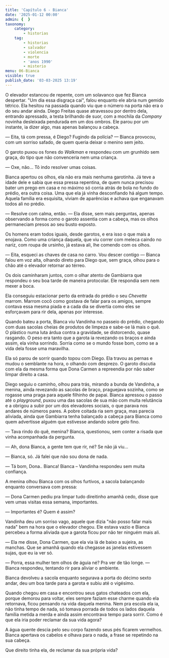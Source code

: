 ```yaml
---
title: 'Capítulo 6 - Bianca'
date: '2025-01-12 00:00'
admin: {  }
taxonomy:
    category:
        - historias
    tag:
        - historias
        - salvador
        - violencia
        - morte
        - 'anos 1990'
        - misterio
menu: 06-Bianca
visible: true
publish_date: '03-03-2025 13:19'
---
```


O elevador estancou de repente, com um solavanco que fez Bianca despertar. "Um dia essa disgraça cai", falou enquanto ele abria num gemido tétrico. Ela hesitou na passada quando viu que o número na porta não era o do seu andar ainda. Diego Freitas quase atravessou por dentro dela, entrando apressado, a testa brilhando de suor, com a mochila da *Company* novinha desleixada pendurada em um dos ombros. Ele parou por um instante, ia dizer algo, mas apenas balançou a cabeça.

— Eita, tá com pressa, é Diego? Fugindo da polícia? — Bianca provocou, com um sorriso safado, de quem queria deixar o menino sem jeito.

O garoto puxou os fones do *Walkman* e respondeu com um grunhido sem graça, do tipo que não convenceria nem uma criança.

— Oxe, não… Tô indo resolver umas coisas.

Bianca apertou os olhos, ela não era mais nenhuma garotinha. Já teve a idade dele e sabia que essa pressa repentina, de quem nunca precisou bater um prego em casa e no máximo só corria atrás de bola no fundo do prédio, era outra coisa. Uma que ela já vinha desconfiando há algum tempo. Aquela família era esquisita, viviam de aparências e achava que enganavam todos ali no prédio.

— Resolve com calma, então. — Ela disse, sem mais perguntas, apenas observando a forma como o garoto assentia com a cabeça, mas os olhos permaneciam presos ao seu busto exposto.

Os homens eram todos iguais, desde garotos, e era isso o que mais a enojava. Como uma criança daquela, que viu correr com meleca caindo no nariz, com roupa de ursinho, já estava ali, lhe comendo com os olhos.

— Eita, esqueci as chaves de casa no carro. Vou descer contigo — Bianca falou em voz alta, olhando direto para Diego que, sem graça, olhou para o chão até o elevador retornar ao térreo.

Os dois caminharam juntos, com o olhar atento de Gambiarra que respondeu o seu boa tarde de maneira protocolar. Ele respondia sem nem mexer a boca.

Ela conseguiu estacionar perto da entrada do prédio o seu *Chevette* marrom. Marrom cocô como gostava de falar para os amigos, sempre contava essa mesma piada e a cada dia se divertia como eles se esforçavam para rir dela, apenas por interesse.

Quando bateu a porta, Bianca viu Vandinha no passeio do prédio, chegando com duas sacolas cheias de produtos de limpeza e sabe-se lá mais o quê. O plástico numa luta árdua contra a gravidade, se distorcendo, quase rasgando. O peso era tanto que a garota ia revezando os braços e ainda assim, ela vinha sorrindo. Sorria como se o mundo fosse bom, como se a vida dela fosse uma maravilha.

Ela só parou de sorrir quando topou com Diego. Ela travou as pernas e mudou o semblante na hora, o olhando com desprezo. O garoto discutia com ela da mesma forma que Dona Carmen a repreendia por não saber limpar direito a casa.

Diego seguiu o caminho, olhou para trás, mirando a bunda de Vandinha, a menina, ainda revezando as sacolas de braço, praguejava sozinha, como se rogasse uma praga para aquele filhinho de papai. Bianca apressou o passo até o *playground*, puxou uma das sacolas de sua mão com muita relutância e a obrigou a subir por um dos elevadores sociais, o que parava nos andares de números pares. A pobre coitada ria sem graça, mas parecia aliviada, ainda que Gambiarra tenha balançado a cabeça para Bianca como quem advertisse alguém que estivesse andando sobre gelo fino.

— Tava rindo do quê, menina? Bianca, questionou, sem conter a risada que vinha acompanhada da pergunta.

— Ah, dona Bianca, a gente tem que rir, né? Se não já viu…

— Bianca, só. Já falei que não sou dona de nada.

— Tá bom, Dona.. Bianca! Bianca – Vandinha respondeu sem muita confiança.

A menina olhou Bianca com os olhos furtivos, a sacola balançando enquanto conversava com pressa:

— Dona Carmen pediu pra limpar tudo direitinho amanhã cedo, disse que vem umas visitas essa semana, importantes.

— Importantes é? Quem é assim?

Vandinha deu um sorriso vago, aquele que dizia "não posso falar mais nada" bem na hora que o elevador chegou. Ele estava vazio e Bianca percebeu a forma aliviada que a garota ficou por não ter ninguém mais ali.

— Ela me disse, Dona Carmen, que ela via lá de baixo a sujeira, as manchas. Que se amanhã quando ela chegasse as janelas estivessem sujas, que eu ia ver só.

— Porra, essa mulher tem olhos de águia né? Pra ver de tão longe. — Bianca respondeu, tentando rir para aliviar o ambiente.

Bianca devolveu a sacola enquanto segurava a porta do décimo sexto andar, deu um boa tarde para a garota e subiu até o vigésimo.

Quando chegou em casa e encontrou seus gatos chateados com ela, porque demorou para voltar, eles sempre faziam esse charme quando ela retornava, ficou pensando na vida daquela menina. Nem pra escola ela ia, não tinha tempo de nada, só tomava porrada de todos os lados daquela família metida a merda e ainda assim encontrava tempo para sorrir. Como é que ela iria poder reclamar da sua vida agora?

A água quente descia pelo seu corpo fazendo seus pés ficarem vermelhos. Bianca apertava os cabelos e olhava para o nada, a frase se repetindo na sua cabeça.

Que direito tinha ela, de reclamar da sua própria vida?